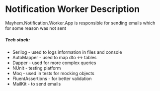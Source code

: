 # Notification Worker Description

Mayhem.Notification.Worker.App is responsible for sending emails which for some reason was not sent

##### Tech stack:
- Serilog - used to logs information in files and console
- AutoMapper - used to map dto <-> tables
- Dapper - used for more complex queries
- NUnit - testing platform
- Moq - used in tests for mocking objects
- FluentAssertions - for better validation
- MailKit - to send emails